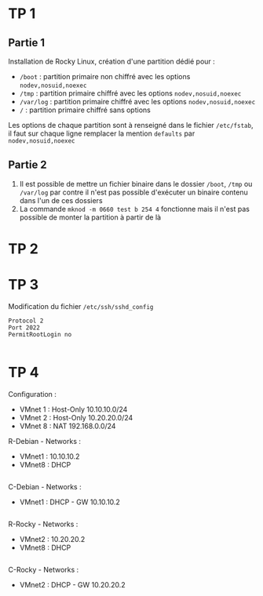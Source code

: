 # TP 1
## Partie 1
Installation de Rocky Linux, création d'une partition dédié pour :
- `/boot` : partition primaire non chiffré avec les options `nodev,nosuid,noexec`
- `/tmp` : partition primaire chiffré avec les options `nodev,nosuid,noexec`
- `/var/log` : partition primaire chiffré avec les options `nodev,nosuid,noexec`
- `/` : partition primaire chiffré sans options

Les options de chaque partition sont à renseigné dans le fichier `/etc/fstab`, il faut sur chaque ligne remplacer la mention `defaults` par `nodev,nosuid,noexec`

## Partie 2
1. Il est possible de mettre un fichier binaire dans le dossier `/boot`, `/tmp` ou `/var/log` par contre il n'est pas possible d'exécuter un binaire contenu dans l'un de ces dossiers
2. La commande `mknod -m 0660 test b 254 4` fonctionne mais il n'est pas possible de monter la partition à partir de là

# TP 2

# TP 3
Modification du fichier `/etc/ssh/sshd_config`
```sshd_config
Protocol 2
Port 2022
PermitRootLogin no


```
# TP 4
Configuration : 
- VMnet 1 : Host-Only 10.10.10.0/24
- VMnet 2 : Host-Only 10.20.20.0/24
- VMnet 8 : NAT 192.168.0.0/24

R-Debian - Networks :
- VMnet1 : 10.10.10.2
- VMnet8 : DHCP
```bash

```

C-Debian - Networks :
- VMnet1 : DHCP - GW 10.10.10.2
```bash

```

R-Rocky - Networks :
- VMnet2 : 10.20.20.2 
- VMnet8 : DHCP 
```bash

```

C-Rocky - Networks :
- VMnet2 : DHCP - GW 10.20.20.2
```bash

```
